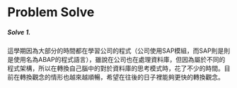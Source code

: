 # Problem Solve
##### Solve 1.
這學期因為大部分的時間都在學習公司的程式（公司使用SAP模組，而SAP則是則是使用名為ABAP的程式語言），雖說在公司也在處理資料庫，但因為屬於不同的程式架構，所以在轉換自己腦中的對於資料庫的思考模式時，花了不少的時間。目前在轉換觀念的情形也越來越順暢，希望在往後的日子裡能夠更快的轉換觀念。
